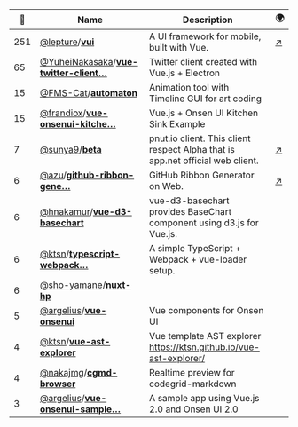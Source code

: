 |:star2: | Name | Description | 🌍|
|---|---|---|---|
|251|[@lepture](https://github.com/lepture)/[**vui**](https://github.com/lepture/vui)|A UI framework for mobile, built with Vue.|[:arrow_upper_right:](https://vui.github.io)|
|65|[@YuheiNakasaka](https://github.com/YuheiNakasaka)/[**vue-twitter-client…**](https://github.com/YuheiNakasaka/vue-twitter-client)|Twitter client created with Vue.js + Electron||
|15|[@FMS-Cat](https://github.com/FMS-Cat)/[**automaton**](https://github.com/FMS-Cat/automaton)|Animation tool with Timeline GUI for art coding||
|15|[@frandiox](https://github.com/frandiox)/[**vue-onsenui-kitche…**](https://github.com/frandiox/vue-onsenui-kitchensink)|Vue.js + Onsen UI Kitchen Sink Example||
|7|[@sunya9](https://github.com/sunya9)/[**beta**](https://github.com/sunya9/beta)|pnut.io client. This client respect Alpha that is app.net official web client.|[:arrow_upper_right:](https://beta.unsweets.net)|
|6|[@azu](https://github.com/azu)/[**github-ribbon-gene…**](https://github.com/azu/github-ribbon-generator)|GitHub Ribbon Generator on Web.|[:arrow_upper_right:](http://azu.github.io/github-ribbon-generator/)|
|6|[@hnakamur](https://github.com/hnakamur)/[**vue-d3-basechart**](https://github.com/hnakamur/vue-d3-basechart)|vue-d3-basechart provides BaseChart component using d3.js for Vue.js.||
|6|[@ktsn](https://github.com/ktsn)/[**typescript-webpack…**](https://github.com/ktsn/typescript-webpack-simple)|A simple TypeScript + Webpack + vue-loader setup.||
|6|[@sho-yamane](https://github.com/sho-yamane)/[**nuxt-hp**](https://github.com/sho-yamane/nuxt-hp)|||
|5|[@argelius](https://github.com/argelius)/[**vue-onsenui**](https://github.com/argelius/vue-onsenui)|Vue components for Onsen UI||
|4|[@ktsn](https://github.com/ktsn)/[**vue-ast-explorer**](https://github.com/ktsn/vue-ast-explorer)|Vue template AST explorer https://ktsn.github.io/vue-ast-explorer/||
|4|[@nakajmg](https://github.com/nakajmg)/[**cgmd-browser**](https://github.com/nakajmg/cgmd-browser)|Realtime preview for codegrid-markdown||
|3|[@argelius](https://github.com/argelius)/[**vue-onsenui-sample…**](https://github.com/argelius/vue-onsenui-sample)|A sample app using Vue.js 2.0 and Onsen UI 2.0||

